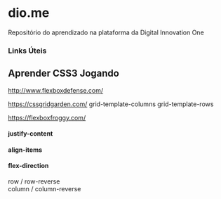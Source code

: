 # dio.me
Repositório do aprendizado na plataforma da Digital Innovation One

### Links Úteis

## Aprender CSS3 Jogando

http://www.flexboxdefense.com/

https://cssgridgarden.com/
grid-template-columns
grid-template-rows

https://flexboxfroggy.com/
#### justify-content  
#### align-items  
#### flex-direction  
  row / row-reverse  
  column / column-reverse
